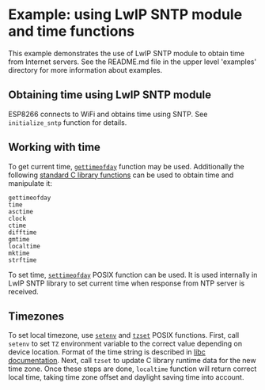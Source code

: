 # Example: using LwIP SNTP module and time functions

This example demonstrates the use of LwIP SNTP module to obtain time from Internet servers. See the README.md file in the upper level 'examples' directory for more information about examples.

## Obtaining time using LwIP SNTP module

ESP8266 connects to WiFi and obtains time using SNTP.
See `initialize_sntp` function for details.

## Working with time

To get current time, [`gettimeofday`](http://man7.org/linux/man-pages/man2/gettimeofday.2.html) function may be used. Additionally the following [standard C library functions](https://en.cppreference.com/w/cpp/header/ctime) can be used to obtain time and manipulate it:

	gettimeofday
	time
	asctime
	clock
	ctime
	difftime
	gmtime
	localtime
	mktime
	strftime

To set time, [`settimeofday`](http://man7.org/linux/man-pages/man2/settimeofday.2.html) POSIX function can be used. It is used internally in LwIP SNTP library to set current time when response from NTP server is received.

## Timezones

To set local timezone, use [`setenv`](http://man7.org/linux/man-pages/man3/setenv.3.html) and [`tzset`](http://man7.org/linux/man-pages/man3/tzset.3.html) POSIX functions. First, call `setenv` to set `TZ` environment variable to the correct value depending on device location. Format of the time string is described in [libc documentation](https://www.gnu.org/software/libc/manual/html_node/TZ-Variable.html). Next, call `tzset` to update C library runtime data for the new time zone. Once these steps are done, `localtime` function will return correct local time, taking time zone offset and daylight saving time into account.
